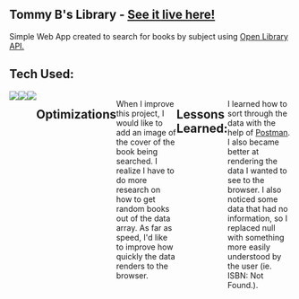 ## Tommy B's Library - <a href="https://tommybslibrary.netlify.app/" target="_blank"> See it live here!</a>

Simple Web App created to search for books by subject using <a href="https://openlibrary.org/dev/docs/api/subjects" target="_blank">Open Library API.</a> 

## Tech Used: 

<div style="display: flex; flex-direction: row;" align=left >
  <a href="https://www.w3.org/html/" target="_blank">
    <img src="https://img.shields.io/static/v1?&style=flat&logo=HTML5&logoColor=grey&labelColor=d2d8ff&label=&message=HTML&color=d2d8ff"/>
  </a>
  <a href="https://www.w3schools.com/css/" target="_blank">
    <img src="https://img.shields.io/static/v1?&style=flat&logo=CSS3&logoColor=grey&labelColor=d2d8ff&label=&message=CSS&color=d2d8ff"/>
  </a>
  <a href="https://www.w3schools.com/javascript/" target="_blank">
    <img src="https://img.shields.io/static/v1?&style=flat&logo=javascript&logoColor=grey&labelColor=d2d8ff&label=&message=JAVASCRIPT&color=d2d8ff"/>
  </a>


## Optimizations

When I improve this project, I would like to add an image of the cover of the book being searched. I realize I have to do more research on how to get random books out of the data array. As far as speed, I'd like to improve how quickly the data renders to the browser. 

## Lessons Learned:

I learned how to sort through the data with the help of <a href="https://www.postman.com/">Postman</a>. I also became better at rendering the data I wanted to see to the browser. I also noticed some data that had no information, so I replaced null with something more easily understood by the user (ie. ISBN: Not Found.).


